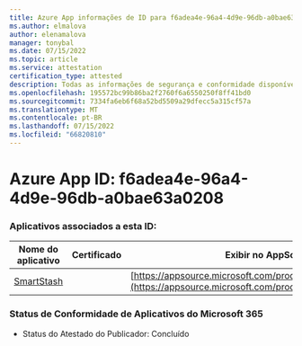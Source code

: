 ```yaml
---
title: Azure App informações de ID para f6adea4e-96a4-4d9e-96db-a0bae63a0208
ms.author: elmalova
author: elenamalova
manager: tonybal
ms.date: 07/15/2022
ms.topic: article
ms.service: attestation
certification_type: attested
description: Todas as informações de segurança e conformidade disponíveis para f6adea4e-96a4-4d9e-96db-a0bae63a0208.
ms.openlocfilehash: 195572bc99b86ba2f2760f6a6550250f8ff41bd0
ms.sourcegitcommit: 7334fa6eb6f68a52bd5509a29dfecc5a315cf57a
ms.translationtype: MT
ms.contentlocale: pt-BR
ms.lasthandoff: 07/15/2022
ms.locfileid: "66820810"
---
```

# <a name="azure-app-id-f6adea4e-96a4-4d9e-96db-a0bae63a0208"></a>Azure App ID: f6adea4e-96a4-4d9e-96db-a0bae63a0208


### <a name="apps-associated-with-this-id"></a>Aplicativos associados a esta ID:
| **Nome do aplicativo** | **Certificado** | **Exibir no AppSource** |
|--------------|---------------|-----------------------|
| [SmartStash](../forward/WA200004223.md) |  | [https://appsource.microsoft.com/product/office/WA200004223](https://appsource.microsoft.com/product/office/WA200004223) |

### <a name="microsoft-365-app-compliance-status"></a>Status de Conformidade de Aplicativos do Microsoft 365
- Status do Atestado do Publicador: Concluído
